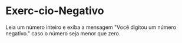 # Exerc-cio-Negativo
Leia um número inteiro e exiba a mensagem "Você digitou um número negativo." caso o número seja menor que zero.
